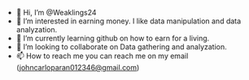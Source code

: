 - 👋 Hi, I’m @Weaklings24
- 👀 I’m interested in earning money. I like data manipulation and data analyzation.
- 🌱 I’m currently learning github on how to earn for a living.
- 💞️ I’m looking to collaborate on Data gathering and analyzation.
- 📫 How to reach me you can reach me on my email (johncarloparan012346@gmail.com)
<!---
Weaklings24/Weaklings24 is a ✨ special ✨ repository because its `README.md` (this file) appears on your GitHub profile.
You can click the Preview link to take a look at your changes.
--->
